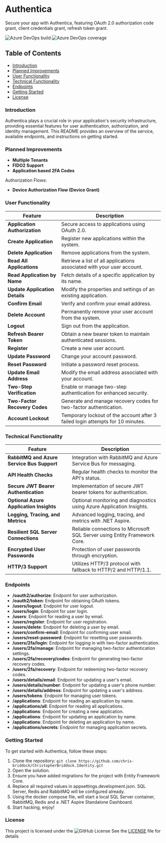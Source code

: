 # Authentica

Secure your app with Authentica, featuring OAuth 2.0 authorization code grant, client credentials grant, refresh token grant.

![Azure DevOps build](https://img.shields.io/azure-devops/build/chris1997/91f2d938-549b-497e-980d-188da969448a/7)
![Azure DevOps coverage](https://img.shields.io/azure-devops/coverage/chris1997/ChristopherBriddock.Identity/7)

## Table of Contents

* [Introduction](#introduction)
* [Planned Improvements](#planned-improvements)
* [User Functionality](#user-functionality)
* [Technical Functionality](#technical-functionality)
* [Endpoints](#endpoints)
* [Getting Started](#getting-started)
* [License](#license)

### Introduction

Authentica plays a crucial role in your application's security infrastructure, providing essential features for user authentication, authorization, and identity management. This README provides an overview of the service, available endpoints, and instructions on getting started.

### Planned Improvements

* **Multiple Tenants**
* **FIDO2 Support**
* **Application based 2FA Codes**

Authorization Flows:

* **Device Authorization Flow (Device Grant)**

### User Functionality

| Feature                         | Description                                                                                   |
| ------------------------------- | --------------------------------------------------------------------------------------------- |
| **Application Authorization**  | Secure access to applications using OAuth 2.0.                                              |
| **Create Application**         | Register new applications within the system.                                                |
| **Delete Application**         | Remove applications from the system.                                                         |
| **Read All Applications**      | Retrieve a list of all applications associated with your user account.                      |
| **Read Application by Name**   | Fetch details of a specific application by its name.                                         |
| **Update Application Details** | Modify the properties and settings of an existing application.                               |
| **Confirm Email**              | Verify and confirm your email address.                                                       |
| **Delete Account**             | Permanently remove your user account from the system.                                        |
| **Logout**                     | Sign out from the application.                                                                |
| **Refresh Bearer Token**       | Obtain a new bearer token to maintain authenticated sessions.                                |
| **Register**                   | Create a new user account.                                                                    |
| **Update Password**            | Change your account password.                                                                 |
| **Reset Password**             | Initiate a password reset process.                                                            |
| **Update Email Address**       | Modify the email address associated with your account.                                       |
| **Two-Step Verification**      | Enable or manage two-step authentication for enhanced security.                              |
| **Two-Factor Recovery Codes**  | Generate and manage recovery codes for two-factor authentication.                            |
| **Account Lockout**            | Temporary lockout of the account after 3 failed login attempts for 10 minutes.               |

### Technical Functionality

| Feature                                   | Description                                                                                     |
| ----------------------------------------- | ----------------------------------------------------------------------------------------------- |
| **RabbitMQ and Azure Service Bus Support** | Integration with RabbitMQ and Azure Service Bus for messaging.                                |
| **API Health Checks**                    | Regular health checks to monitor the API's status.                                             |
| **Secure JWT Bearer Authentication**      | Implementation of secure JWT bearer tokens for authentication.                                 |
| **Optional Azure Application Insights**  | Optional monitoring and diagnostics using Azure Application Insights.                         |
| **Logging, Tracing, and Metrics**        | Advanced logging, tracing, and metrics with .NET Aspire.                                      |
| **Resilient SQL Server Connections**      | Reliable connections to Microsoft SQL Server using Entity Framework Core.                      |
| **Encrypted User Passwords**             | Protection of user passwords through encryption.                                               |
| **HTTP/3 Support**                       | Utilizes HTTP/3 protocol with fallback to HTTP/2 and HTTP/1.1.                                 |

### Endpoints

* **/oauth2/authorize**: Endpoint for user authorization.
* **/oauth2/token**: Endpoint for obtaining OAuth tokens.
* **/users/logout**: Endpoint for user logout.
* **/users/login**: Endpoint for user login.
* **/users**: Endpoint for reading a user by email.
* **/users/register**: Endpoint for user registration.
* **/users/delete**: Endpoint for deleting a user by email.
* **/users/confirm-email**: Endpoint for confirming user email.
* **/users/reset-password**: Endpoint for resetting user passwords.
* **/users/2fa/login**: Endpoint for logging in with two-factor authentication.
* **/users/2fa/manage**: Endpoint for managing two-factor authentication settings.
* **/users/2fa/recovery/codes**: Endpoint for generating two-factor recovery codes.
* **/users/2fa/recovery**: Endpoint for redeeming two-factor recovery codes.
* **/users/details/email**: Endpoint for updating a user's email.
* **/users/details/number**: Endpoint for updating a user's phone number.
* **/users/details/address**: Endpoint for updating a user's address.
* **/users/tokens**: Endpoint for managing user tokens.
* **/applications**: Endpoint for reading an application by name.
* **/applications/all**: Endpoint for reading all applications.
* **/applications**: Endpoint for creating a new application.
* **/applications**: Endpoint for updating an application by name.
* **/applications**: Endpoint for deleting an application by name.
* **/applications/secrets**: Endpoint for managing application secrets.

### Getting Started

To get started with Authentica, follow these steps:

1. Clone the repository: `git clone https://github.com/chris-briddock/ChristopherBriddock.Identity.git`
2. Open the solution.
3. Ensure you have added migrations for the project with Entity Framework Core.
4. Replace all required values in appsettings.development.json. SQL Server, Redis and RabbitMQ will be configured already.
5. Using the docker compose file, will start a local SQL Server container, RabbitMQ, Redis and a .NET Aspire Standalone Dashboard.
6. Start hacking, enjoy!

### License

This project is licensed under the ![GitHub License](https://img.shields.io/github/license/chris-briddock/ChristopherBriddock.Identity)
See the [LICENSE](LICENSE) file for details

